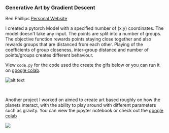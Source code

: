 ### Generative Art by Gradient Descent 

Ben Phillips
[Personal Website](https://benjaminphillips22.github.io)

I created a pytorch Model with a specified number of (x,y) coordinates. The model doesn't take any input. The points are split into a number of groups. The objective function rewards points staying close together and also rewards groups that are distanced from each other. Playing of the coefficients of group closeness, inter-group distance and number of points/groups creates different behaviour.

View `code.py` for the code used the create the gifs below or you can run it on [google colab](https://colab.research.google.com/drive/1kGi0N8FW0_XeFEON0VdCEjiISybbuLAO).


![alt text](gen_art_long.gif)

<br>

Another project I worked on aimed to create art based roughly on how the planets interact, with the ability to play around with different parameters such as gravity. You can view the jupyter notebook or check out the [google colab](https://colab.research.google.com/drive/1Ldw9tUKjeNcG5ZMDGSOZx9l_C6msxoA4) 

![](planets_1548301506.568124.gif)

<br>